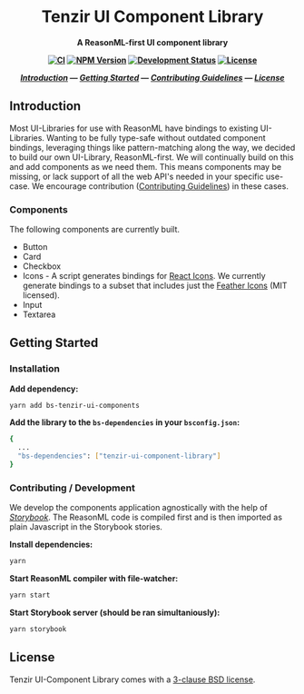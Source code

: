 <h1 align="center">
  Tenzir UI Component Library
</h1>
<h4 align="center">

A ReasonML-first UI component library

[![CI][ci-badge]][ci-url]
[![NPM Version][npm-badge]][npm-url]
[![Development Status][alpha-badge]][latest-release-url]
[![License][license-badge]][license-url]

[_Introduction_](#introduction) &mdash;
[_Getting Started_](#getting-started) &mdash;
[_Contributing Guidelines_][contributing-url] &mdash;
[_License_](#license)

</h4>

## Introduction
Most UI-Libraries for use with ReasonML have bindings to existing UI-Libraries.
Wanting to be fully type-safe without outdated component bindings, leveraging 
things like pattern-matching along the way, we decided to build our own 
UI-Library, ReasonML-first. We will continually build on this and add 
components as we need them. This means components may be missing, or lack 
support of all the web API's needed in your specific use-case. We encourage 
contribution ([Contributing Guidelines][contributing-url]) in these cases.

### Components
The following components are currently built.
- Button
- Card
- Checkbox
- Icons - A script generates bindings for [React 
  Icons](https://github.com/react-icons/react-icons). We currently generate
  bindings to a subset that includes just the [Feather 
  Icons](https://feathericons.com/) (MIT licensed).
- Input
- Textarea

## Getting Started
### Installation
**Add dependency:**
```sh
yarn add bs-tenzir-ui-components
```

**Add the library to the `bs-dependencies` in your `bsconfig.json`:**
```sh
{
  ...
  "bs-dependencies": ["tenzir-ui-component-library"]
}
```

### Contributing / Development
We develop the components application agnostically with the help of 
[_Storybook_](https://storybook.js.org/). The ReasonML code is compiled first 
and is then imported as plain Javascript in the Storybook stories.

**Install dependencies:**
```sh
yarn
```

**Start ReasonML compiler with file-watcher:**
```sh
yarn start 
```

**Start Storybook server (should be ran simultaniously):**
```sh
yarn storybook
```

## License
Tenzir UI-Component Library comes with a [3-clause BSD license][license-url].

[ci-url]: https://github.com/tenzir/ui-component-library/actions?query=branch%3Amaster+workflow%3A%22UI%20Components%22
[ci-badge]: https://github.com/tenzir/ui-component-library/workflows/UI%20Components/badge.svg?branch=master
[npm-badge]: https://img.shields.io/npm/v/tenzir-ui-component-library
[npm-url]: https://www.npmjs.com/package/tenzir-ui-component-library
[contributing-url]: https://github.com/tenzir/.github/blob/master/contributing.md
[latest-release-badge]: https://img.shields.io/github/commits-since/tenzir/ui-components/latest.svg?color=green
[latest-release-url]: https://github.com/tenzir/ui-components/releases
[license-badge]: https://img.shields.io/badge/license-BSD-blue.svg
[license-url]: https://github.com/tenzir/ui-components/blob/master/COPYING
[alpha-badge]: https://img.shields.io/badge/stage-alpha-blueviolet
